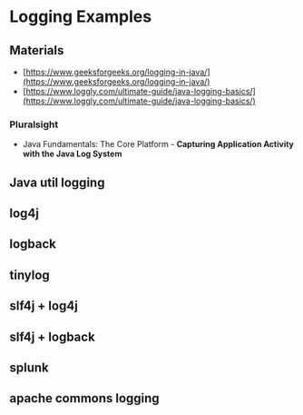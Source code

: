# Logging Examples
## Materials
* [https://www.geeksforgeeks.org/logging-in-java/](https://www.geeksforgeeks.org/logging-in-java/)
* [https://www.loggly.com/ultimate-guide/java-logging-basics/](https://www.loggly.com/ultimate-guide/java-logging-basics/)
### Pluralsight
* Java Fundamentals: The Core Platform - **Capturing Application Activity with the Java Log System**

## Java util logging
## log4j
## logback
## tinylog
## slf4j + log4j
## slf4j + logback
## splunk
## apache commons logging
